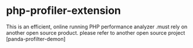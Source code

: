# php-profiler-extension

This is an efficient, online running PHP performance analyzer .must rely on another open source product. please refer to another open source project [panda-profilter-demon]

